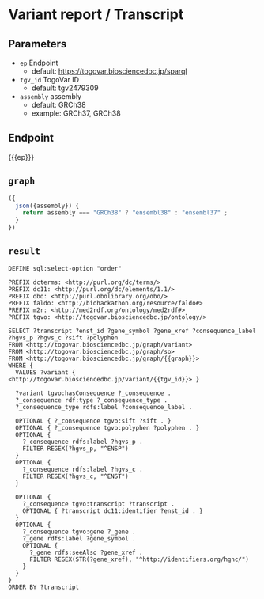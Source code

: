 # Variant report / Transcript

## Parameters

* `ep` Endpoint
  * default: https://togovar.biosciencedbc.jp/sparql
* `tgv_id` TogoVar ID
  * default: tgv2479309
* `assembly` assembly
  * default: GRCh38
  * example: GRCh37, GRCh38

## Endpoint

{{{ep}}}

## `graph`

```javascript
({
  json({assembly}) {
    return assembly === "GRCh38" ? "ensembl38" : "ensembl37" ;
  }
})
```

## `result`

```sparql
DEFINE sql:select-option "order"

PREFIX dcterms: <http://purl.org/dc/terms/>
PREFIX dc11: <http://purl.org/dc/elements/1.1/>
PREFIX obo: <http://purl.obolibrary.org/obo/>
PREFIX faldo: <http://biohackathon.org/resource/faldo#>
PREFIX m2r: <http://med2rdf.org/ontology/med2rdf#>
PREFIX tgvo: <http://togovar.biosciencedbc.jp/ontology/>

SELECT ?transcript ?enst_id ?gene_symbol ?gene_xref ?consequence_label ?hgvs_p ?hgvs_c ?sift ?polyphen
FROM <http://togovar.biosciencedbc.jp/graph/variant>
FROM <http://togovar.biosciencedbc.jp/graph/so>
FROM <http://togovar.biosciencedbc.jp/graph/{{graph}}>
WHERE {
  VALUES ?variant { <http://togovar.biosciencedbc.jp/variant/{{tgv_id}}> }

  ?variant tgvo:hasConsequence ?_consequence .
  ?_consequence rdf:type ?_consequence_type .
  ?_consequence_type rdfs:label ?consequence_label .

  OPTIONAL { ?_consequence tgvo:sift ?sift . }
  OPTIONAL { ?_consequence tgvo:polyphen ?polyphen . }
  OPTIONAL {
    ?_consequence rdfs:label ?hgvs_p .
    FILTER REGEX(?hgvs_p, "^ENSP")
  }
  OPTIONAL {
    ?_consequence rdfs:label ?hgvs_c .
    FILTER REGEX(?hgvs_c, "^ENST")
  }

  OPTIONAL {
    ?_consequence tgvo:transcript ?transcript . 
    OPTIONAL { ?transcript dc11:identifier ?enst_id . }
  }
  OPTIONAL {
    ?_consequence tgvo:gene ?_gene .
    ?_gene rdfs:label ?gene_symbol .
    OPTIONAL {
      ?_gene rdfs:seeAlso ?gene_xref .
      FILTER REGEX(STR(?gene_xref), "^http://identifiers.org/hgnc/")
    }
  }
}
ORDER BY ?transcript
```
